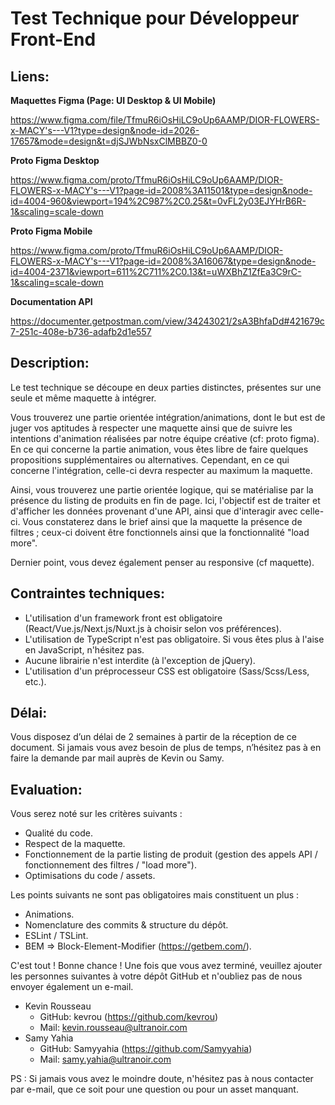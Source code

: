# Test Technique pour Développeur Front-End

## Liens:
**Maquettes Figma (Page: UI Desktop & UI Mobile)**

https://www.figma.com/file/TfmuR6iOsHiLC9oUp6AAMP/DIOR-FLOWERS-x-MACY's---V1?type=design&node-id=2026-17657&mode=design&t=djSJWbNsxClMBBZ0-0

**Proto Figma Desktop**

https://www.figma.com/proto/TfmuR6iOsHiLC9oUp6AAMP/DIOR-FLOWERS-x-MACY's---V1?page-id=2008%3A11501&type=design&node-id=4004-960&viewport=194%2C987%2C0.25&t=0vFL2y03EJYHrB6R-1&scaling=scale-down

**Proto Figma Mobile**

https://www.figma.com/proto/TfmuR6iOsHiLC9oUp6AAMP/DIOR-FLOWERS-x-MACY's---V1?page-id=2008%3A16067&type=design&node-id=4004-2371&viewport=611%2C711%2C0.13&t=uWXBhZ1ZfEa3C9rC-1&scaling=scale-down

**Documentation API**

https://documenter.getpostman.com/view/34243021/2sA3BhfaDd#421679c7-251c-408e-b736-adafb2d1e557

## Description:

Le test technique se découpe en deux parties distinctes, présentes sur une seule et même maquette à intégrer.

Vous trouverez une partie orientée intégration/animations, dont le but est de juger vos aptitudes à respecter une maquette ainsi que de suivre les intentions d'animation réalisées par notre équipe créative (cf: proto figma). En ce qui concerne la partie animation, vous êtes libre de faire quelques propositions supplémentaires ou alternatives. Cependant, en ce qui concerne l'intégration, celle-ci devra respecter au maximum la maquette.

Ainsi, vous trouverez une partie orientée logique, qui se matérialise par la présence du listing de produits en fin de page. Ici, l'objectif est de traiter et d'afficher les données provenant d'une API, ainsi que d'interagir avec celle-ci. Vous constaterez dans le brief ainsi que la maquette la présence de filtres ; ceux-ci doivent être fonctionnels ainsi que la fonctionnalité "load more".

Dernier point, vous devez également penser au responsive (cf maquette).

## Contraintes techniques:

- L'utilisation d'un framework front est obligatoire (React/Vue.js/Next.js/Nuxt.js à choisir selon vos préférences).
- L'utilisation de TypeScript n'est pas obligatoire. Si vous êtes plus à l'aise en JavaScript, n'hésitez pas.
- Aucune librairie n'est interdite (à l'exception de jQuery).
- L'utilisation d'un préprocesseur CSS est obligatoire (Sass/Scss/Less, etc.).

## Délai:

Vous disposez d’un délai de 2 semaines à partir de la réception de ce document. Si jamais vous avez besoin de plus de temps, n’hésitez pas à en faire la demande par mail auprès de Kevin ou Samy.

## Evaluation:

Vous serez noté sur les critères suivants :
- Qualité du code.
- Respect de la maquette.
- Fonctionnement de la partie listing de produit (gestion des appels API / fonctionnement des filtres / "load more").
- Optimisations du code / assets.

Les points suivants ne sont pas obligatoires mais constituent un plus :
- Animations.
- Nomenclature des commits & structure du dépôt.
- ESLint / TSLint.
- BEM => Block-Element-Modifier (https://getbem.com/).

C'est tout ! Bonne chance ! Une fois que vous avez terminé, veuillez ajouter les personnes suivantes à votre dépôt GitHub et n'oubliez pas de nous envoyer également un e-mail.

- Kevin Rousseau
  - GitHub: kevrou (https://github.com/kevrou)
  - Mail: kevin.rousseau@ultranoir.com
- Samy Yahia
  - GitHub: Samyyahia (https://github.com/Samyyahia)
  - Mail: samy.yahia@ultranoir.com

PS : Si jamais vous avez le moindre doute, n'hésitez pas à nous contacter par e-mail, que ce soit pour une question ou pour un asset manquant.
